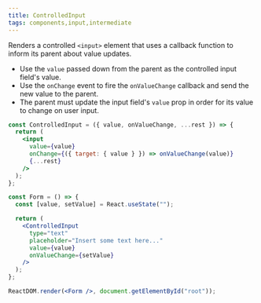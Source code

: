 ```yaml
---
title: ControlledInput
tags: components,input,intermediate
---
```


Renders a controlled `<input>` element that uses a callback function to inform its parent about value updates.

- Use the `value` passed down from the parent as the controlled input field's value.
- Use the `onChange` event to fire the `onValueChange` callback and send the new value to the parent.
- The parent must update the input field's `value` prop in order for its value to change on user input.

```jsx
const ControlledInput = ({ value, onValueChange, ...rest }) => {
  return (
    <input
      value={value}
      onChange={({ target: { value } }) => onValueChange(value)}
      {...rest}
    />
  );
};
```

```jsx
const Form = () => {
  const [value, setValue] = React.useState("");

  return (
    <ControlledInput
      type="text"
      placeholder="Insert some text here..."
      value={value}
      onValueChange={setValue}
    />
  );
};

ReactDOM.render(<Form />, document.getElementById("root"));
```
